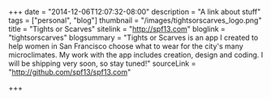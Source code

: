 +++
date = "2014-12-06T12:07:32-08:00"
description = "A link about stuff"
tags = ["personal", "blog"]
thumbnail = "/images/tightsorscarves_logo.png"
title = "Tights or Scarves"
sitelink = "http://spf13.com"
bloglink = "tightsorscarves"
blogsummary = "Tights or Scarves is an app I created to help women in San Francisco choose what to wear for the city's many microclimates. My work with the app includes creation, design and coding. I will be shipping very soon, so stay tuned!"
sourceLink = "http://github.com/spf13/spf13.com"

+++

